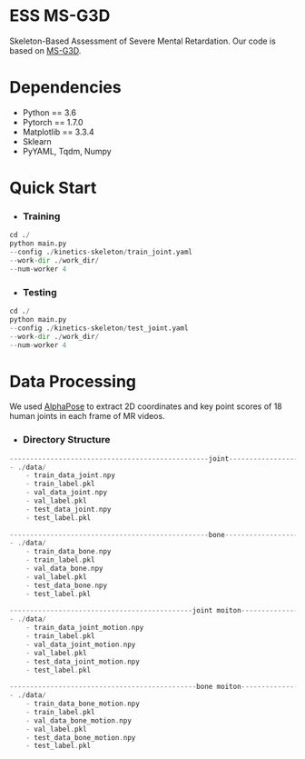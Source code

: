 # ESS MS-G3D
Skeleton-Based Assessment of Severe Mental Retardation. Our code is based on [MS-G3D](https://github.com/kenziyuliu/MS-G3D.git).

# Dependencies
* Python == 3.6
* Pytorch == 1.7.0
* Matplotlib == 3.3.4
* Sklearn 
* PyYAML, Tqdm, Numpy
# Quick Start
- ### Training

```python
cd ./
python main.py 
--config ./kinetics-skeleton/train_joint.yaml 
--work-dir ./work_dir/ 
--num-worker 4
```

- ### Testing

```python
cd ./
python main.py 
--config ./kinetics-skeleton/test_joint.yaml 
--work-dir ./work_dir/ 
--num-worker 4
```

# Data Processing

We used [AlphaPose](https://github.com/WildflowerSchools/AlphaPose) to extract 2D coordinates and key point scores of 18 human joints in each frame of MR videos.

- ### Directory Structure

```c
-------------------------------------------------joint---------------------------------------------------
- ./data/
    - train_data_joint.npy
    - train_label.pkl
    - val_data_joint.npy
    - val_label.pkl
    - test_data_joint.npy
    - test_label.pkl
    
-------------------------------------------------bone----------------------------------------------------
- ./data/
    - train_data_bone.npy
    - train_label.pkl
    - val_data_bone.npy
    - val_label.pkl
    - test_data_bone.npy
    - test_label.pkl
    
---------------------------------------------joint moiton------------------------------------------------
- ./data/
    - train_data_joint_motion.npy
    - train_label.pkl
    - val_data_joint_motion.npy
    - val_label.pkl
    - test_data_joint_motion.npy
    - test_label.pkl
    
----------------------------------------------bone moiton------------------------------------------------
- ./data/
    - train_data_bone_motion.npy
    - train_label.pkl
    - val_data_bone_motion.npy
    - val_label.pkl
    - test_data_bone_motion.npy
    - test_label.pkl
```

